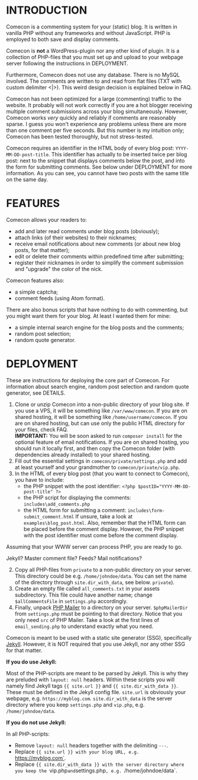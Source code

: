 # INTRODUCTION

Comecon is a commenting system for your (static) blog. It is written in vanilla
PHP without any frameworks and without JavaScript. PHP is employed to
both save and display comments.

Comecon is **not** a WordPress-plugin nor any other kind of plugin. It is
a collection of PHP-files that you must set up and upload to your webpage
server following the instructions in DEPLOYMENT.

Furthermore, Comecon does not use any database.  There is no MySQL involved.
The comments are written to and read from flat files (TXT with custom delimiter
<|>). This weird design decision is explained below in FAQ.

Comecon has not been optimized for a large (commenting) traffic to the website.
It probably will not work correctly if you are a hot blogger receiving multiple
comment submissions across your blog simultaneously. However, Comecon works
*very* quickly and reliably if comments are reasonably sparse. I guess you won't
experience any problems unless there are more than one comment per five seconds.
But this number is my intuition only; Comecon has been tested thoroughly, but
not stress-tested.

Comecon requires an identifier in the HTML body of every blog post:
`YYYY-MM-DD-post-title`. This identifier has actually to be inserted twice per
blog post: next to the snippet that displays comments below the post, and into
the form for submitting comments. See below under DEPLOYMENT for more
information. As you can see, you cannot have two posts with the same title on
the same day.


# FEATURES

Comecon allows your readers to:

- add and later read comments under blog posts (obviously);
- attach links (of their websites) to their nicknames;
- receive email notifications about new comments (or about new blog posts, for
  that matter);
- edit or delete their comments within predefined time after submitting;
- register their nicknames in order to simplify the comment submission and
  "upgrade" the color of the nick.

Comecon features also:

- a simple captcha;
- comment feeds (using Atom format).

There are also bonus scripts that have nothing to do with commenting, but you
might want them for your blog. At least I wanted them for mine:

- a simple internal search engine for the blog posts and the comments;
- random post selection;
- random quote generator.



# DEPLOYMENT

These are instructions for deploying the core part of Comecon. For information
about search engine, random post selection and random quote generator, see
DETAILS.

1. Clone or unzip Comecon into a non-public directory of your blog site. If you
   use a VPS, it will be something like `/var/www/comecon`. If you are on shared
   hosting, it will be something like `/home/username/comecon`. If you are on
   shared hosting, but can use only the public HTML directory for your files,
   check FAQ.  
   **IMPORTANT:** You will be soon asked to run `composer install` for the
   optional feature of email notifications. If you are on shared hosting, you
   should run it locally first, and then copy the Comecon folder (with
   dependencies already installed) to your shared hosting. 
2. Fill out the essential settings in `comecon/private/settings.php` and add at
   least yourself and your grandmother to `comecon/private/vip.php`.
3. In the HTML of every blog post (that you want to connect to Comecon), you have
   to include:
   - the PHP snippet with the post identifier: `<?php $postID="YYYY-MM-DD-post-title" ?>`
   - the PHP script for displaying the comments: `includes\add_comments.php`
   - the HTML form for submitting a comment: `includes\form-submit_comment.html`
   If unsure, take a look at `examples\blog_post.html`. Also, remember that the
   HTML form can be placed before the comment display. However, the PHP snippet
   with the post identifier must come before the comment display.

Assuming that your WWW server can process PHP, you are ready to go.

Jekyll?
Master comment file?
Feeds?
Mail notifications?


2. Copy all PHP-files from `private` to a non-public directory on your server.
This directory could be e.g. `/home/johndoe/data`. You can set the name of the
directory through `site.dir_with_data`, see below.
`private`).
4. Create an empty file called `all_comments.txt` in your assets subdirectory.
This file could have another name; change `$allCommentsFile` in `settings.php`
accordingly.
6. Finally, unpack [PHP Mailer](https://github.com/PHPMailer/PHPMailer) to a
directory on your server. `$phpMailerDir` from `settings.php` must be pointing
to that directory. Notice that you only need `src` of PHP Mailer. Take a look at
the first lines of `email_sending.php` to understand exactly what you need.

Comecon is meant to be used with a static site generator (SSG), specifically
[Jekyll](https://jekyllrb.com/).  However, it is NOT required that you use
Jekyll, nor any other SSG for that matter.

**If you do use Jekyll:**

Most of the PHP-scripts are meant to be parsed by Jekyll. This is why they are
preluded with `layout: null` headers. Within these scripts you will namely find
Jekyll tags `{{ site.url }}` and `{{ site.dir_with_data }}`. These must be
defined in the Jekyll config file. `site.url` is obviously your webpage, e.g.
`https://myblog.com`.  `site.dir_with_data` is the server directory where you
keep `settings.php` and `vip.php`, e.g. `/home/johndoe/data`.

**If you do not use Jekyll:**

In all PHP-scripts:

* Remove `layout: null` headers together with the delimiting `---`.
* Replace `{{ site.url }} with your blog URL, e.g. `https://myblog.com`.
* Replace `{{ site.dir_with_data }} with the server directory where you keep the
  `vip.php` and `settings.php`, e.g. `/home/johndoe/data`.



